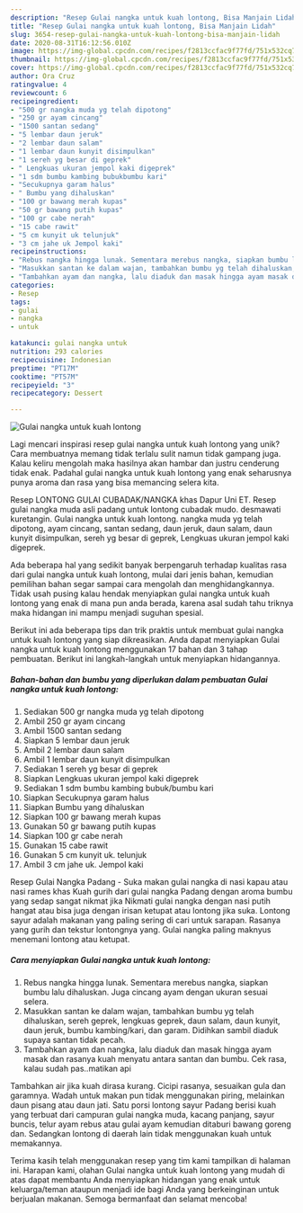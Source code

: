 ```yaml
---
description: "Resep Gulai nangka untuk kuah lontong, Bisa Manjain Lidah"
title: "Resep Gulai nangka untuk kuah lontong, Bisa Manjain Lidah"
slug: 3654-resep-gulai-nangka-untuk-kuah-lontong-bisa-manjain-lidah
date: 2020-08-31T16:12:56.010Z
image: https://img-global.cpcdn.com/recipes/f2813ccfac9f77fd/751x532cq70/gulai-nangka-untuk-kuah-lontong-foto-resep-utama.jpg
thumbnail: https://img-global.cpcdn.com/recipes/f2813ccfac9f77fd/751x532cq70/gulai-nangka-untuk-kuah-lontong-foto-resep-utama.jpg
cover: https://img-global.cpcdn.com/recipes/f2813ccfac9f77fd/751x532cq70/gulai-nangka-untuk-kuah-lontong-foto-resep-utama.jpg
author: Ora Cruz
ratingvalue: 4
reviewcount: 6
recipeingredient:
- "500 gr nangka muda yg telah dipotong"
- "250 gr ayam cincang"
- "1500 santan sedang"
- "5 lembar daun jeruk"
- "2 lembar daun salam"
- "1 lembar daun kunyit disimpulkan"
- "1 sereh yg besar di geprek"
- " Lengkuas ukuran jempol kaki digeprek"
- "1 sdm bumbu kambing bubukbumbu kari"
- "Secukupnya garam halus"
- " Bumbu yang dihaluskan"
- "100 gr bawang merah kupas"
- "50 gr bawang putih kupas"
- "100 gr cabe nerah"
- "15 cabe rawit"
- "5 cm kunyit uk telunjuk"
- "3 cm jahe uk Jempol kaki"
recipeinstructions:
- "Rebus nangka hingga lunak. Sementara merebus nangka, siapkan bumbu lalu dihaluskan. Juga cincang ayam dengan ukuran sesuai selera."
- "Masukkan santan ke dalam wajan, tambahkan bumbu yg telah dihaluskan, sereh geprek, lengkuas geprek, daun salam, daun kunyit, daun jeruk, bumbu kambing/kari, dan garam. Didihkan sambil diaduk supaya santan tidak pecah."
- "Tambahkan ayam dan nangka, lalu diaduk dan masak hingga ayam masak dan rasanya kuah menyatu antara santan dan bumbu. Cek rasa, kalau sudah pas..matikan api"
categories:
- Resep
tags:
- gulai
- nangka
- untuk

katakunci: gulai nangka untuk 
nutrition: 293 calories
recipecuisine: Indonesian
preptime: "PT17M"
cooktime: "PT57M"
recipeyield: "3"
recipecategory: Dessert

---
```



![Gulai nangka untuk kuah lontong](https://img-global.cpcdn.com/recipes/f2813ccfac9f77fd/751x532cq70/gulai-nangka-untuk-kuah-lontong-foto-resep-utama.jpg)

Lagi mencari inspirasi resep gulai nangka untuk kuah lontong yang unik? Cara membuatnya memang tidak terlalu sulit namun tidak gampang juga. Kalau keliru mengolah maka hasilnya akan hambar dan justru cenderung tidak enak. Padahal gulai nangka untuk kuah lontong yang enak seharusnya punya aroma dan rasa yang bisa memancing selera kita.

Resep LONTONG GULAI CUBADAK/NANGKA khas Dapur Uni ET. Resep gulai nangka muda asli padang untuk lontong cubadak mudo. desmawati kuretangin. Gulai nangka untuk kuah lontong. nangka muda yg telah dipotong, ayam cincang, santan sedang, daun jeruk, daun salam, daun kunyit disimpulkan, sereh yg besar di geprek, Lengkuas ukuran jempol kaki digeprek.

Ada beberapa hal yang sedikit banyak berpengaruh terhadap kualitas rasa dari gulai nangka untuk kuah lontong, mulai dari jenis bahan, kemudian pemilihan bahan segar sampai cara mengolah dan menghidangkannya. Tidak usah pusing kalau hendak menyiapkan gulai nangka untuk kuah lontong yang enak di mana pun anda berada, karena asal sudah tahu triknya maka hidangan ini mampu menjadi suguhan spesial.


Berikut ini ada beberapa tips dan trik praktis untuk membuat gulai nangka untuk kuah lontong yang siap dikreasikan. Anda dapat menyiapkan Gulai nangka untuk kuah lontong menggunakan 17 bahan dan 3 tahap pembuatan. Berikut ini langkah-langkah untuk menyiapkan hidangannya.

<!--inarticleads1-->

##### Bahan-bahan dan bumbu yang diperlukan dalam pembuatan Gulai nangka untuk kuah lontong:

1. Sediakan 500 gr nangka muda yg telah dipotong
1. Ambil 250 gr ayam cincang
1. Ambil 1500 santan sedang
1. Siapkan 5 lembar daun jeruk
1. Ambil 2 lembar daun salam
1. Ambil 1 lembar daun kunyit disimpulkan
1. Sediakan 1 sereh yg besar di geprek
1. Siapkan  Lengkuas ukuran jempol kaki digeprek
1. Sediakan 1 sdm bumbu kambing bubuk/bumbu kari
1. Siapkan Secukupnya garam halus
1. Siapkan  Bumbu yang dihaluskan
1. Siapkan 100 gr bawang merah kupas
1. Gunakan 50 gr bawang putih kupas
1. Siapkan 100 gr cabe nerah
1. Gunakan 15 cabe rawit
1. Gunakan 5 cm kunyit uk. telunjuk
1. Ambil 3 cm jahe uk. Jempol kaki


Resep Gulai Nangka Padang - Suka makan gulai nangka di nasi kapau atau nasi rames khas Kuah gurih dari gulai nangka Padang dengan aroma bumbu yang sedap sangat nikmat jika Nikmati gulai nangka dengan nasi putih hangat atau bisa juga dengan irisan ketupat atau lontong jika suka. Lontong sayur adalah makanan yang paling sering di cari untuk sarapan. Rasanya yang gurih dan tekstur lontongnya yang. Gulai nangka paling maknyus menemani lontong atau ketupat. 

<!--inarticleads2-->

##### Cara menyiapkan Gulai nangka untuk kuah lontong:

1. Rebus nangka hingga lunak. Sementara merebus nangka, siapkan bumbu lalu dihaluskan. Juga cincang ayam dengan ukuran sesuai selera.
1. Masukkan santan ke dalam wajan, tambahkan bumbu yg telah dihaluskan, sereh geprek, lengkuas geprek, daun salam, daun kunyit, daun jeruk, bumbu kambing/kari, dan garam. Didihkan sambil diaduk supaya santan tidak pecah.
1. Tambahkan ayam dan nangka, lalu diaduk dan masak hingga ayam masak dan rasanya kuah menyatu antara santan dan bumbu. Cek rasa, kalau sudah pas..matikan api


Tambahkan air jika kuah dirasa kurang. Cicipi rasanya, sesuaikan gula dan garamnya. Wadah untuk makan pun tidak menggunakan piring, melainkan daun pisang atau daun jati. Satu porsi lontong sayur Padang berisi kuah yang terbuat dari campuran gulai nangka muda, kacang panjang, sayur buncis, telur ayam rebus atau gulai ayam kemudian ditaburi bawang goreng dan. Sedangkan lontong di daerah lain tidak menggunakan kuah untuk memakannya. 

Terima kasih telah menggunakan resep yang tim kami tampilkan di halaman ini. Harapan kami, olahan Gulai nangka untuk kuah lontong yang mudah di atas dapat membantu Anda menyiapkan hidangan yang enak untuk keluarga/teman ataupun menjadi ide bagi Anda yang berkeinginan untuk berjualan makanan. Semoga bermanfaat dan selamat mencoba!
